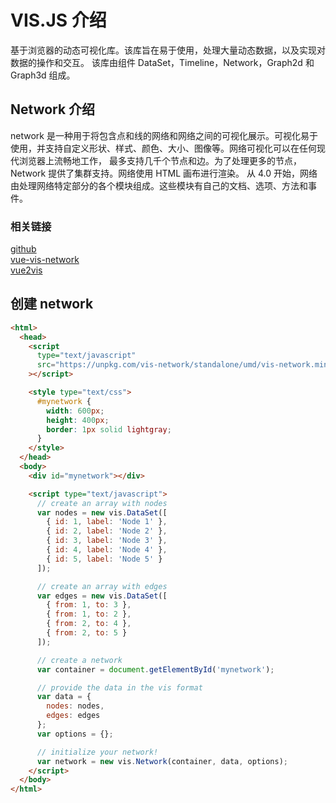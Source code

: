 # VIS.JS 介绍

基于浏览器的动态可视化库。该库旨在易于使用，处理大量动态数据，以及实现对数据的操作和交互。 该库由组件 DataSet，Timeline，Network，Graph2d 和 Graph3d 组成。

## Network 介绍

network 是一种用于将包含点和线的网络和网络之间的可视化展示。可视化易于使用，并支持自定义形状、样式、颜色、大小、图像等。网络可视化可以在任何现代浏览器上流畅地工作， 最多支持几千个节点和边。为了处理更多的节点，Network 提供了集群支持。网络使用 HTML 画布进行渲染。
从 4.0 开始，网络由处理网络特定部分的各个模块组成。这些模块有自己的文档、选项、方法和事件。  
### 相关链接  
[github](https://github.com/visjs)  
[vue-vis-network](https://github.com/r3code/vue-vis-network)  
[vue2vis](https://github.com/alexcode/vue2vis) 

## 创建 network

```html
<html>
  <head>
    <script
      type="text/javascript"
      src="https://unpkg.com/vis-network/standalone/umd/vis-network.min.js"
    ></script>

    <style type="text/css">
      #mynetwork {
        width: 600px;
        height: 400px;
        border: 1px solid lightgray;
      }
    </style>
  </head>
  <body>
    <div id="mynetwork"></div>

    <script type="text/javascript">
      // create an array with nodes
      var nodes = new vis.DataSet([
        { id: 1, label: 'Node 1' },
        { id: 2, label: 'Node 2' },
        { id: 3, label: 'Node 3' },
        { id: 4, label: 'Node 4' },
        { id: 5, label: 'Node 5' }
      ]);

      // create an array with edges
      var edges = new vis.DataSet([
        { from: 1, to: 3 },
        { from: 1, to: 2 },
        { from: 2, to: 4 },
        { from: 2, to: 5 }
      ]);

      // create a network
      var container = document.getElementById('mynetwork');

      // provide the data in the vis format
      var data = {
        nodes: nodes,
        edges: edges
      };
      var options = {};

      // initialize your network!
      var network = new vis.Network(container, data, options);
    </script>
  </body>
</html>
```
